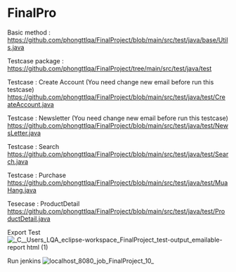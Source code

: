 # FinalPro
Basic method : 
https://github.com/phongttlqa/FinalProject/blob/main/src/test/java/base/Utils.java

Testcase package : 
https://github.com/phongttlqa/FinalProject/tree/main/src/test/java/test

Testcase : Create Account (You need change new email before run this testcase)
https://github.com/phongttlqa/FinalProject/blob/main/src/test/java/test/CreateAccount.java

Testcase : Newsletter (You need change new email before run this testcase)
https://github.com/phongttlqa/FinalProject/blob/main/src/test/java/test/NewsLetter.java

Testcase : Search
https://github.com/phongttlqa/FinalProject/blob/main/src/test/java/test/Search.java

Testcase : Purchase
https://github.com/phongttlqa/FinalProject/blob/main/src/test/java/test/MuaHang.java

Tesecase : ProductDetail 
https://github.com/phongttlqa/FinalProject/blob/main/src/test/java/test/ProductDetail.java

Export Test
![_C__Users_LQA_eclipse-workspace_FinalProject_test-output_emailable-report html (1)](https://user-images.githubusercontent.com/83689476/117237661-9c242600-ae55-11eb-9553-b7382e36fceb.png)

Run jenkins
![localhost_8080_job_FinalProject_10_](https://user-images.githubusercontent.com/83689476/117412733-52176f00-af3f-11eb-9603-a0c48347f562.png)
